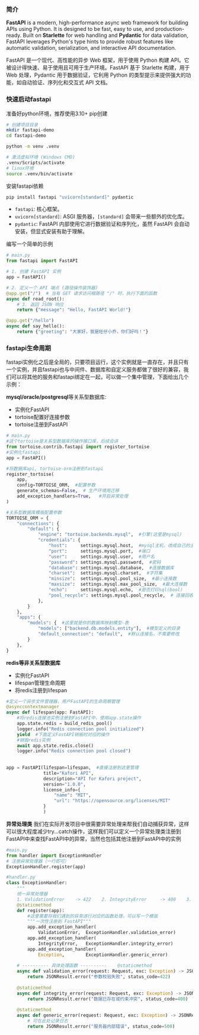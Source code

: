 ### 简介

**FastAPI** is a modern, high-performance async web framework for building APIs using Python. It is designed to be fast, easy to use, and production-ready. Built on **Starlette** for web handling and **Pydantic** for data validation, FastAPI leverages Python's type hints to provide robust features like automatic validation, serialization, and interactive API documentation.

FastAPI 是一个现代、高性能的异步 Web 框架，用于使用 Python 构建 API。它被设计得快速、易于使用且可用于生产环境。FastAPI 基于 Starlette 构建，用于 Web 处理，Pydantic 用于数据验证，它利用 Python 的类型提示来提供强大的功能，如自动验证、序列化和交互式 API 文档。

### 快速启动fastapi

准备好python环境，推荐使用3.10+
pip创建
```bash
# 创建项目目录
mkdir fastapi-demo
cd fastapi-demo

python -m venv .venv

# 激活虚拟环境 (Windows CMD)
.venv/Scripts/activate
# linux环境
source .venv/bin/activate

```

安装fastapi依赖

```bash
pip install fastapi "uvicorn[standard]" pydantic
```
- `fastapi`: 核心框架。
- `uvicorn[standard]`: ASGI 服务器，`[standard]` 会带来一些额外的优化库。
- `pydantic`: FastAPI 内部使用它进行数据验证和序列化，虽然 FastAPI 会自动安装，但显式安装有助于理解。

编写一个简单的示例

```python
# main.py
from fastapi import FastAPI

# 1. 创建 FastAPI 实例
app = FastAPI()

# 2. 定义一个 API 端点 (路径操作装饰器)
@app.get("/")  # 当有 GET 请求访问根路径 "/" 时，执行下面的函数
async def read_root():
    # 3. 返回 JSON 响应
    return {"message": "Hello, FastAPI World!"}

@app.get("/hello")
async def say_hello():
    return {"greeting": "大家好，我是旺仔小乔，你们好吗！"}
```


### fastapi生命周期

fastapi实例化之后是全局的，只要项目运行，这个实例就是一直存在，并且只有一个实例，并且fastapi也与中间件、数据库和自定义服务都做了很好的兼容，我们可以将其他的服务和fastapi绑定在一起，可以做一个集中管理，下面给出几个示例：

**mysql/oracle/postgresql**等关系型数据库:
- 实例化FastAPI
- tortoise配置好连接参数
- tortoise注册到FastAPI

```python
# main.py
#这个tortoise是关系型数据库的操作接口库，后续会讲
from tortoise.contrib.fastapi import register_tortoise
#实例化fastapi
app = FastAPI()

#将数据库api, tortoise-orm注册到fastapi
register_tortoise(  
    app,  
    config=TORTOISE_ORM,  #配置参数
    generate_schemas=False,  # 生产环境用迁移  
    add_exception_handlers=True,   #开启异常处理
)
```

```python
#关系型数据库模版配置参数
TORTOISE_ORM = {  
    "connections": {  
        "default": {  
            "engine": "tortoise.backends.mysql",  #引擎(这里是mysql)
            "credentials": {  
                "host":     settings.mysql.host,  #mysql主机，改成自己的主机ip
                "port":     settings.mysql.port,  #端口
                "user":     settings.mysql.user,  #用户名
                "password": settings.mysql.password,  #密码
                "database": settings.mysql.database,  #连接数据库
                "charset":  settings.mysql.charset,  #字符集
                "minsize":  settings.mysql.pool_size,  #最小连接数
                "maxsize":  settings.mysql.max_pool_size,  #最大连接数
                "echo":     settings.mysql.echo,  #是否打印sql(bool)
                "pool_recycle": settings.mysql.pool_recycle,  # 连接回收时间(秒)
            },  
        }  
    },  
    "apps": {  
        "models": {  #这里就是你的数据库映射模型-表
            "models": ["backend.db.models.entity"],  #模型定义的目录
            "default_connection": "default",  #默认连接名，不需要修改
        }  
    },  
}
```

**redis等非关系型数据库**
- 实例化FastAPI
- lifespan管理生命周期
- 将redis注册到lifespan

```python
#定义一个异步文件管理器，用户FastAPI的生命周期管理
@asynccontextmanager  
async def lifespan(app: FastAPI):  
	#将redis连接池实例注册到FastAPI中，使用app.state操作
    app.state.redis = build_redis_pool()  
    logger.info("Redis connection pool initialized")  
    yield  #下面定义FastAPI销毁时对应的操作
    #销毁redis实例
    await app.state.redis.close()  
    logger.info("Redis connection pool closed")  
  
  
app = FastAPI(lifespan=lifespan,  #直接注册到这里管理
              title="Kafori API",  
              description="API for Kafori project",  
              version="1.0.0",  
              license_info={  
                  "name": "MIT",  
                  "url": "https://opensource.org/licenses/MIT"  
              }  
              )
```

**异常处理类**
我们在实际开发项目中很需要异常处理来帮我们自动捕获异常，这样可以很大程度减少try...catch操作，这样我们可以定义一个异常处理类注册到FastAPI中来查找FastAPI中的异常，当然也包括其他注册到FastAPI中的实例

```python
#main.py
from handler import ExceptionHandler
# 注册异常处理器（一行即可）  
ExceptionHandler.register(app)
```

```python
#handler.py
class ExceptionHandler:  
    """  
    统一异常处理器  
    1. ValidationError    -> 422    2. IntegrityError     -> 400    3. 其他 Exception     -> 500    """  
    @staticmethod  
    def register(app):  
	    #这里需要将我们遇到的异常进行对应的函数处理，可以写一个模版
        """一次性注册到 FastAPI"""
        app.add_exception_handler(  
            ValidationError,  ExceptionHandler.validation_error)  
        app.add_exception_handler(  
            IntegrityError,   ExceptionHandler.integrity_error)  
        app.add_exception_handler(  
            Exception,        ExceptionHandler.generic_error)  
  
    # ---------- 具体处理函数 ----------    @staticmethod  
    async def validation_error(request: Request, exc: Exception) -> JSONResponse:  
        return JSONResult.error("参数校验失败", status_code=422)  
  
    @staticmethod  
    async def integrity_error(request: Request, exc: Exception) -> JSONResponse:  
        return JSONResult.error("数据已存在或约束冲突", status_code=400)  
  
    @staticmethod  
    async def generic_error(request: Request, exc: Exception) -> JSONResponse:  
        # 可在此处记录日志  
        return JSONResult.error("服务器内部错误", status_code=500)
```
